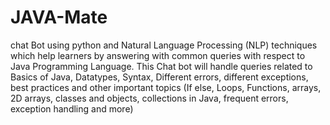 # JAVA-Mate
 chat Bot using python and Natural Language Processing (NLP) techniques which help learners by answering with common queries with respect to Java Programming Language. This Chat bot will handle queries related to Basics of Java, Datatypes, Syntax, Different errors, different exceptions, best practices and other important topics (If else, Loops, Functions, arrays, 2D arrays, classes and objects, collections in Java, frequent errors, exception handling and more)
